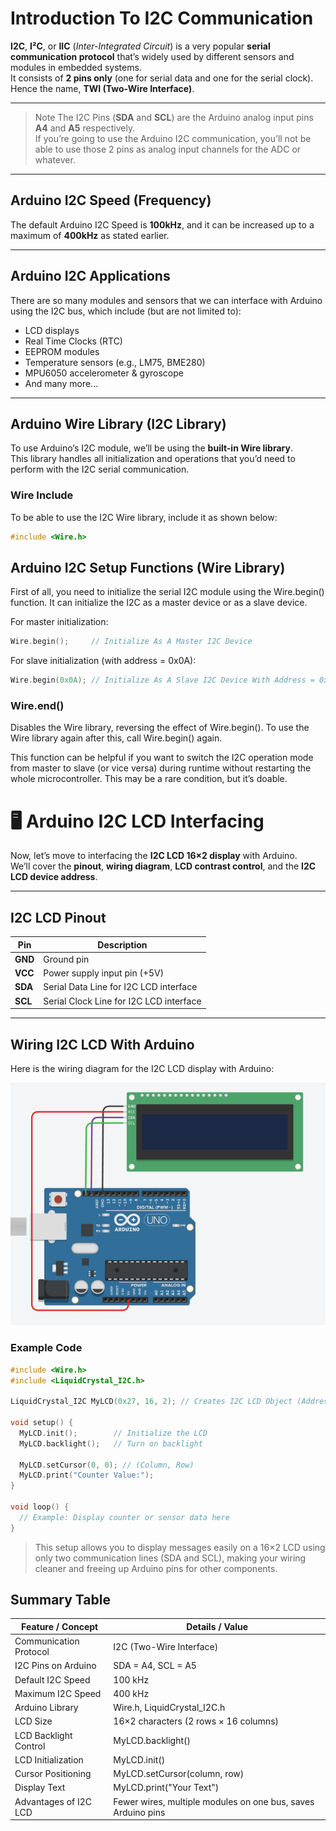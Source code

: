 # Introduction To I2C Communication

**I2C**, **I²C**, or **IIC** (*Inter-Integrated Circuit*) is a very popular **serial communication protocol** that’s widely used by different sensors and modules in embedded systems.  
It consists of **2 pins only** (one for serial data and one for the serial clock). Hence the name, **TWI (Two-Wire Interface)**.

---

> Note
The I2C Pins (**SDA** and **SCL**) are the Arduino analog input pins **A4** and **A5** respectively.  
If you’re going to use the Arduino I2C communication, you’ll not be able to use those 2 pins as analog input channels for the ADC or whatever.

---

## Arduino I2C Speed (Frequency)
The default Arduino I2C Speed is **100kHz**, and it can be increased up to a maximum of **400kHz** as stated earlier.

---

## Arduino I2C Applications
There are so many modules and sensors that we can interface with Arduino using the I2C bus, which include (but are not limited to):
- LCD displays
- Real Time Clocks (RTC)
- EEPROM modules
- Temperature sensors (e.g., LM75, BME280)
- MPU6050 accelerometer & gyroscope
- And many more...

---

##  Arduino Wire Library (I2C Library)
To use Arduino’s I2C module, we’ll be using the **built-in Wire library**.  
This library handles all initialization and operations that you’d need to perform with the I2C serial communication.

###  Wire Include
To be able to use the I2C Wire library, include it as shown below:
```cpp
#include <Wire.h>
```
## Arduino I2C Setup Functions (Wire Library)

First of all, you need to initialize the serial I2C module using the Wire.begin() function.
It can initialize the I2C as a master device or as a slave device.

For master initialization:
``` cpp
Wire.begin();     // Initialize As A Master I2C Device
```
For slave initialization (with address = 0x0A):
```cpp
Wire.begin(0x0A); // Initialize As A Slave I2C Device With Address = 0x0A
```
### Wire.end()

Disables the Wire library, reversing the effect of Wire.begin().
To use the Wire library again after this, call Wire.begin() again.

This function can be helpful if you want to switch the I2C operation mode from master to slave (or vice versa) during runtime without restarting the whole microcontroller.
This may be a rare condition, but it’s doable.
# 🖥️ Arduino I2C LCD Interfacing

Now, let’s move to interfacing the **I2C LCD 16×2 display** with Arduino.  
We’ll cover the **pinout**, **wiring diagram**, **LCD contrast control**, and the **I2C LCD device address**.

---

##  I2C LCD Pinout

| Pin | Description |
|-----|-------------|
| **GND** | Ground pin |
| **VCC** | Power supply input pin (+5V) |
| **SDA** | Serial Data Line for I2C LCD interface |
| **SCL** | Serial Clock Line for I2C LCD interface |

---

##  Wiring I2C LCD With Arduino

Here is the wiring diagram for the I2C LCD display with Arduino:

![Wiring I2C LCD With Arduino](images/LCD-interfacing-with-arduino.png)
### Example Code
```cpp
#include <Wire.h>
#include <LiquidCrystal_I2C.h>

LiquidCrystal_I2C MyLCD(0x27, 16, 2); // Creates I2C LCD Object (Address=0x27, Cols=16, Rows=2)

void setup() {
  MyLCD.init();        // Initialize the LCD
  MyLCD.backlight();   // Turn on backlight

  MyLCD.setCursor(0, 0); // (Column, Row)
  MyLCD.print("Counter Value:");
}

void loop() {
  // Example: Display counter or sensor data here
}
```
> This setup allows you to display messages easily on a 16×2 LCD using only two communication lines (SDA and SCL), making your wiring cleaner and freeing up Arduino pins for other components.

##  Summary Table

| Feature / Concept         | Details / Value |
|---------------------------|----------------|
| Communication Protocol    | I2C (Two-Wire Interface) |
| I2C Pins on Arduino       | SDA = A4, SCL = A5 |
| Default I2C Speed         | 100 kHz |
| Maximum I2C Speed         | 400 kHz |
| Arduino Library           | Wire.h, LiquidCrystal_I2C.h |
| LCD Size                  | 16×2 characters (2 rows × 16 columns) |
| LCD Backlight Control     | MyLCD.backlight() |
| LCD Initialization        | MyLCD.init() |
| Cursor Positioning        | MyLCD.setCursor(column, row) |
| Display Text              | MyLCD.print("Your Text") |
| Advantages of I2C LCD     | Fewer wires, multiple modules on one bus, saves Arduino pins |



